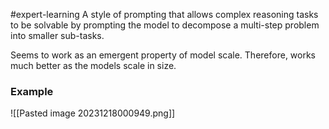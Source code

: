 #expert-learning
A style of prompting that allows complex reasoning tasks to be solvable by prompting the model to decompose a multi-step problem into smaller sub-tasks. 

Seems to work as an emergent property of model scale. Therefore, works much better as the models scale in size. 

### Example
![[Pasted image 20231218000949.png]]

